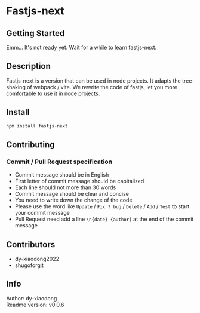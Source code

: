 # Fastjs-next

## Getting Started

Emm... It's not ready yet. Wait for a while to learn fastjs-next.

## Description

Fastjs-next is a version that can be used in node projects. It adapts the tree-shaking of webpack / vite. We rewrite the code of fastjs, let you more comfortable to use it in node projects.

## Install

```bash
npm install fastjs-next
```

## Contributing

### Commit / Pull Request specification

- Commit message should be in English
- First letter of commit message should be capitalized
- Each line should not more than 30 words
- Commit message should be clear and concise
- You need to write down the change of the code
- Please use the word like `Update` / `Fix ? bug` / `Delete` / `Add` / `Test` to start your commit message
- Pull Request need add a line `\n{date} {author}` at the end of the commit message

## Contributors

- dy-xiaodong2022
- shugoforgit

## Info

Author: dy-xiaodong<br />
Readme version: v0.0.6